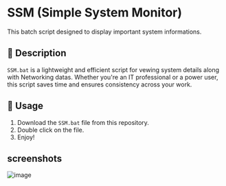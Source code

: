 # SSM (Simple System Monitor)

This batch script designed to display important system informations.

## 📖 Description

`SSM.bat` is a lightweight and efficient script for vewing system details along with Networking datas. Whether you're an IT professional or a power user, this script saves time and ensures consistency across your work.

## 🚀 Usage

1. Download the `SSM.bat` file from this repository.
2. Double click on the file.
3. Enjoy!

## screenshots
![image](https://github.com/user-attachments/assets/13b1e23d-1277-482b-b799-febd7a5d053e)
